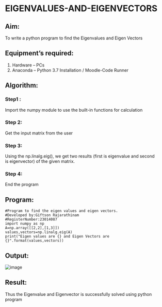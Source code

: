 # EIGENVALUES-AND-EIGENVECTORS
## Aim:
To write a python program to find the Eigenvalues and Eigen Vectors
## Equipment’s required:
1. 	Hardware – PCs
2. 	Anaconda – Python 3.7 Installation / Moodle-Code Runner
## Algorithm:
### Step1 :
Import the numpy module to use the built-in functions for calculation
### Step 2:
Get the input matrix from the user
### Step 3:
Using the np.linalg.eig(),  we get two results (first is eigenvalue and second is eigenvector) of the given matrix.
### Step 4:
End the program

## Program:
```
#Program to find the eigen values and eigen vectors.
#Developed by:Giftson Rajarathinam
#RegisterNumber:23014087
import numpy as np
A=np.array([[2,2],[1,3]])
values,vectors=np.linalg.eig(A)
print("Eigen values are {} and Eigen Vectors are {}".format(values,vectors))
```
## Output:
![image](https://github.com/gifty003/EIGENVALUES-AND-EIGENVECTORS/assets/145822352/31bf68ae-73eb-4caa-a120-f406a3367b5a)

## Result:
Thus the Eigenvalue and Eigenvector is successfully solved using python program
